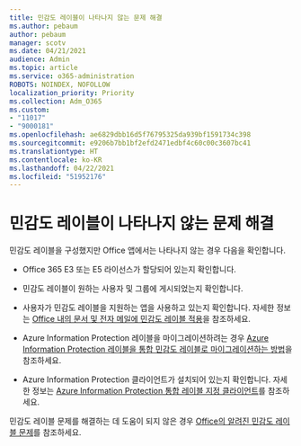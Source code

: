 ```yaml
---
title: 민감도 레이블이 나타나지 않는 문제 해결
ms.author: pebaum
author: pebaum
manager: scotv
ms.date: 04/21/2021
audience: Admin
ms.topic: article
ms.service: o365-administration
ROBOTS: NOINDEX, NOFOLLOW
localization_priority: Priority
ms.collection: Adm_O365
ms.custom:
- "11017"
- "9000181"
ms.openlocfilehash: ae6829dbb16d5f76795325da939bf1591734c398
ms.sourcegitcommit: e9206b7bb1bf2efd2471edbf4c60c00c3607bc41
ms.translationtype: HT
ms.contentlocale: ko-KR
ms.lasthandoff: 04/22/2021
ms.locfileid: "51952176"
---
```

# <a name="troubleshoot-sensitivity-labels-not-appearing"></a>민감도 레이블이 나타나지 않는 문제 해결

민감도 레이블을 구성했지만 Office 앱에서는 나타나지 않는 경우 다음을 확인합니다.

- Office 365 E3 또는 E5 라이선스가 할당되어 있는지 확인합니다.

- 민감도 레이블이 원하는 사용자 및 그룹에 게시되었는지 확인합니다.

- 사용자가 민감도 레이블을 지원하는 앱을 사용하고 있는지 확인합니다. 자세한 정보는 [Office 내의 문서 및 전자 메일에 민감도 레이블 적용](https://go.microsoft.com/fwlink/?linkid=2106446)을 참조하세요.

- Azure Information Protection 레이블을 마이그레이션하려는 경우 [Azure Information Protection 레이블을 통합 민감도 레이블로 마이그레이션하는 방법](https://go.microsoft.com/fwlink/?linkid=2106056)을 참조하세요.

- Azure Information Protection 클라이언트가 설치되어 있는지 확인합니다. 자세한 정보는 [Azure Information Protection 통합 레이블 지정 클라이언트](https://go.microsoft.com/fwlink/?linkid=2106374)를 참조하세요.

민감도 레이블 문제를 해결하는 데 도움이 되지 않은 경우 [Office의 알려진 민감도 레이블 문제](https://go.microsoft.com/fwlink/?linkid=2106447)를 참조하세요.